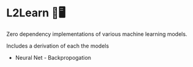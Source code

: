 # L2Learn 🧠🖥️

Zero dependency implementations of various machine learning models.

Includes a derivation of each the models

- Neural Net - Backpropogation
